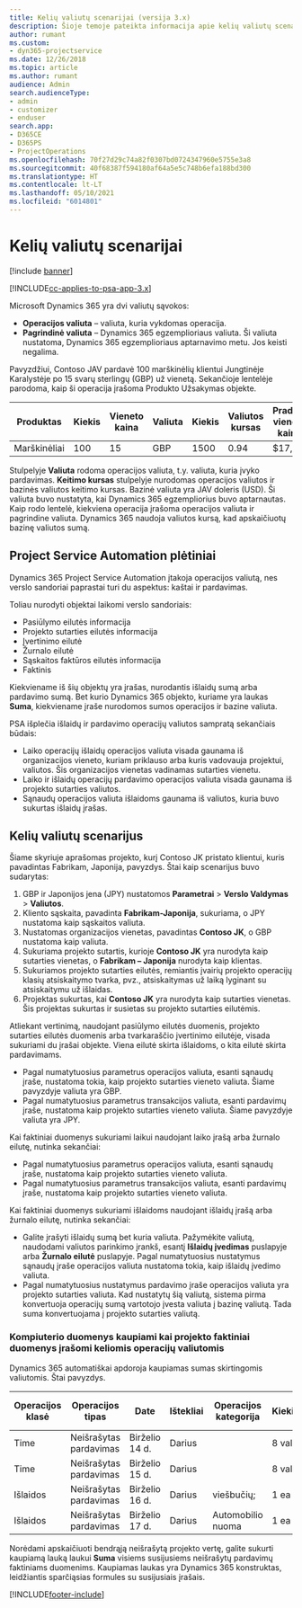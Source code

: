 ```yaml
---
title: Kelių valiutų scenarijai (versija 3.x)
description: Šioje temoje pateikta informacija apie kelių valiutų scenarijus.
author: rumant
ms.custom:
- dyn365-projectservice
ms.date: 12/26/2018
ms.topic: article
ms.author: rumant
audience: Admin
search.audienceType:
- admin
- customizer
- enduser
search.app:
- D365CE
- D365PS
- ProjectOperations
ms.openlocfilehash: 70f27d29c74a82f0307bd0724347960e5755e3a8
ms.sourcegitcommit: 40f68387f594180af64a5e5c748b6efa188bd300
ms.translationtype: HT
ms.contentlocale: lt-LT
ms.lasthandoff: 05/10/2021
ms.locfileid: "6014801"
---
```

# <a name="multiple-currency-scenarios"></a>Kelių valiutų scenarijai

[!include [banner](../includes/psa-now-project-operations.md)]

[!INCLUDE[cc-applies-to-psa-app-3.x](../includes/cc-applies-to-psa-app-3x.md)]

Microsoft Dynamics 365 yra dvi valiutų sąvokos:

- **Operacijos valiuta** – valiuta, kuria vykdomas operacija. 
- **Pagrindinė valiuta** – Dynamics 365 egzemplioriaus valiuta. Ši valiuta nustatoma, Dynamics 365 egzemplioriaus aptarnavimo metu. Jos keisti negalima.

Pavyzdžiui, Contoso JAV pardavė 100 marškinėlių klientui Jungtinėje Karalystėje po 15 svarų sterlingų (GBP) už vienetą. Sekančioje lentelėje parodoma, kaip ši operacija įrašoma Produkto Užsakymas objekte.

| Produktas | Kiekis | Vieneto kaina | Valiuta | Kiekis | Valiutos kursas | Pradinė vieneto kaina| Suma (pagrindinė)|
|---------|----------|----------------|----------|--------|---------------|----------------------|--------------|
| Marškinėliai | 100      | 15             | GBP      | 1500   | 0.94          | $17,25               | $1,725       |

Stulpelyje **Valiuta** rodoma operacijos valiuta, t.y. valiuta, kuria įvyko pardavimas. **Keitimo kursas** stulpelyje nurodomas operacijos valiutos ir bazinės valiutos keitimo kursas. Bazinė valiuta yra JAV doleris (USD). Ši valiuta buvo nustatyta, kai Dynamics 365 egzempliorius buvo aptarnautas.
Kaip rodo lentelė, kiekviena operacija įrašoma operacijos valiuta ir pagrindine valiuta. Dynamics 365 naudoja valiutos kursą, kad apskaičiuotų bazinę valiutos sumą.

## <a name="project-service-automation-extensions"></a>Project Service Automation plėtiniai

Dynamics 365 Project Service Automation įtakoja operacijos valiutą, nes verslo sandoriai paprastai turi du aspektus: kaštai ir pardavimas.

Toliau nurodyti objektai laikomi verslo sandoriais:

- Pasiūlymo eilutės informacija
- Projekto sutarties eilutės informacija
- Įvertinimo eilutė
- Žurnalo eilutė
- Sąskaitos faktūros eilutės informacija
- Faktinis

Kiekviename iš šių objektų yra įrašas, nurodantis išlaidų sumą arba pardavimo sumą. Bet kurio Dynamics 365 objekto, kuriame yra laukas **Suma**, kiekviename įraše nurodomos sumos operacijos ir bazine valiuta. 

PSA išplečia išlaidų ir pardavimo operacijų valiutos sampratą sekančiais būdais:

- Laiko operacijų išlaidų operacijos valiuta visada gaunama iš organizacijos vieneto, kuriam priklauso arba kuris vadovauja projektui, valiutos. Šis organizacijos vienetas vadinamas sutarties vienetu.
- Laiko ir išlaidų operacijų pardavimo operacijos valiuta visada gaunama iš projekto sutarties valiutos.
- Sąnaudų operacijos valiuta išlaidoms gaunama iš valiutos, kuria buvo sukurtas išlaidų įrašas.

## <a name="multiple-currency-scenario"></a>Kelių valiutų scenarijus

Šiame skyriuje aprašomas projekto, kurį Contoso JK pristato klientui, kuris pavadintas Fabrikam, Japonija, pavyzdys. Štai kaip scenarijus buvo sudarytas:

1. GBP ir Japonijos jena (JPY) nustatomos **Parametrai** \> **Verslo Valdymas** \> **Valiutos**. 
2. Kliento sąskaita, pavadinta **Fabrikam-Japonija**, sukuriama, o JPY nustatoma kaip sąskaitos valiuta.
3. Nustatomas organizacijos vienetas, pavadintas **Contoso JK**, o GBP nustatoma kaip valiuta.
4. Sukuriama projekto sutartis, kurioje **Contoso JK** yra nurodyta kaip sutarties vienetas, o **Fabrikam – Japonija** nurodyta kaip klientas.
5. Sukuriamos projekto sutarties eilutės, remiantis įvairių projekto operacijų klasių atsiskaitymo tvarka, pvz., atsiskaitymas už laiką lyginant su atsiskaitymu už išlaidas.
6. Projektas sukurtas, kai **Contoso JK** yra nurodyta kaip sutarties vienetas. Šis projektas sukurtas ir susietas su projekto sutarties eilutėmis.


Atliekant vertinimą, naudojant pasiūlymo eilutės duomenis, projekto sutarties eilutės duomenis arba tvarkaraščio įvertinimo eilutėje, visada sukuriami du įrašai objekte. Viena eilutė skirta išlaidoms, o kita eilutė skirta pardavimams.

- Pagal numatytuosius parametrus operacijos valiuta, esanti sąnaudų įraše, nustatoma tokia, kaip projekto sutarties vieneto valiuta. Šiame pavyzdyje valiuta yra GBP.
- Pagal numatytuosius parametrus transakcijos valiuta, esanti pardavimų įraše, nustatoma kaip projekto sutarties vieneto valiuta. Šiame pavyzdyje valiuta yra JPY.

Kai faktiniai duomenys sukuriami laikui naudojant laiko įrašą arba žurnalo eilutę, nutinka sekančiai:

- Pagal numatytuosius parametrus operacijos valiuta, esanti sąnaudų įraše, nustatoma kaip projekto sutarties vieneto valiuta.
- Pagal numatytuosius parametrus transakcijos valiuta, esanti pardavimų įraše, nustatoma kaip projekto sutarties vieneto valiuta.

Kai faktiniai duomenys sukuriami išlaidoms naudojant išlaidų įrašą arba žurnalo eilutę, nutinka sekančiai:

- Galite įrašyti išlaidų sumą bet kuria valiuta. Pažymėkite valiutą, naudodami valiutos parinkimo įrankš, esantį **Išlaidų įvedimas** puslapyje arba **Žurnalo eilutė** puslapyje. Pagal numatytuosius nustatymus sąnaudų įraše operacijos valiuta nustatoma tokia, kaip išlaidų įvedimo valiuta. 
- Pagal numatytuosius nustatymus pardavimo įraše operacijos valiuta yra projekto sutarties valiuta. Kad nustatytų šią valiutą, sistema pirma konvertuoja operacijų sumą vartotojo įvesta valiuta į bazinę valiutą. Tada suma konvertuojama į projekto sutarties valiutą. 

### <a name="computing-roll-ups-when-project-actuals-are-recorded-in-multiple-transaction-currencies"></a>Kompiuterio duomenys kaupiami kai projekto faktiniai duomenys įrašomi keliomis operacijų valiutomis

Dynamics 365 automatiškai apdoroja kaupiamas sumas skirtingomis valiutomis. Štai pavyzdys.

| Operacijos klasė | Operacijos tipas| Date   | Ištekliai | Operacijos kategorija | Kiekis | Vieneto kaina | Kiekis      | Valiutos kursas | Suma bazine valiuta |
|-------------------|------------------|--------|----------|----------------------|----------|--------------|-------------|---------------|----------------|
| Time              | Neišrašytas pardavimas   | Birželio 14 d. | Darius  |                      | 8 val.    | 20,000 JPY    | 160,000 JPY | 123           | 1300,81 USD    |
| Time              | Neišrašytas pardavimas   | Birželio 15 d. | Darius  |                      | 8 val.    | 20,000 JPY    | 160,000 JPY | 123           | 1300,81 USD    |
| Išlaidos           | Neišrašytas pardavimas   | Birželio 16 d. | Darius  | viešbučių;                | 1 ea     | 250 EUR      | 250 EUR     | 0.94          | 265,95 USD     |
| Išlaidos           | Neišrašytas pardavimas   | Birželio 17 d. | Darius  | Automobilio nuoma           | 1 ea     | 150 EUR      | 150 EUR     | 0.94          | 159,57 USD     |

Norėdami apskaičiuoti bendrąją neišrašytą projekto vertę, galite sukurti kaupiamą lauką laukui **Suma** visiems susijusiems neišrašytų pardavimų faktiniams duomenims. Kaupiamas laukas yra Dynamics 365 konstruktas, leidžiantis sparčiąsias formules su susijusiais įrašais.


[!INCLUDE[footer-include](../includes/footer-banner.md)]